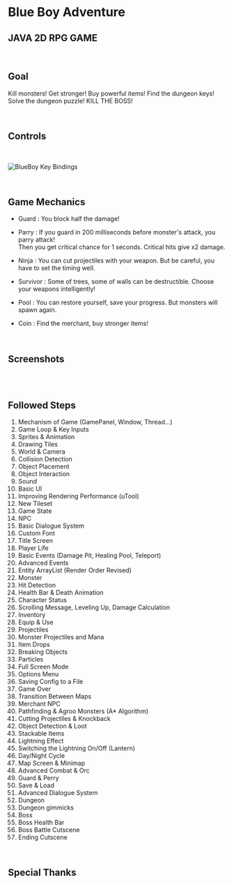 # Blue Boy Adventure
## JAVA 2D RPG  GAME
</br > 

## Goal
Kill monsters! Get stronger! Buy powerful items! Find the dungeon keys! Solve the dungeon puzzle! KILL THE BOSS!

</br > 

## Controls

</br > 

![BlueBoy Key Bindings](https://user-images.githubusercontent.com/72252419/210120664-1d54d2c5-d4eb-4892-8b67-d9acfd206113.jpg)

</br > 

## Game Mechanics

* Guard     : You block half the damage!

* Parry     : If you guard in 200 milliseconds before monster's attack, you parry attack!</br > 
Then you get critical chance for 1 seconds. Critical hits give x2 damage.

* Ninja     : You can cut projectiles with your weapon. But be careful, you have to set the timing well. 

* Survivor  : Some of trees, some of walls can be destructible. Choose your weapons intelligently!

* Pool      : You can restore yourself, save your progress. But monsters will spawn again.

* Coin      : Find the merchant, buy stronger items!

</br > 

## Screenshots

</br > 


</br > 

## Followed Steps
1.  Mechanism of Game (GamePanel, Window, Thread...)
2.  Game Loop & Key Inputs
3.  Sprites & Animation
4.  Drawing Tiles
5.  World & Camera
6.  Collision Detection
7.  Object Placement
8.  Object Interaction
9.  Sound
10. Basic UI
11. Improving Rendering Performance (uTool)
12. New Tileset
13. Game State
14. NPC
15. Basic Dialogue System
16. Custom Font
17. Title Screen
18. Player Life
19. Basic Events (Damage Pit, Healing Pool, Teleport)
20. Advanced Events
21. Entity ArrayList (Render Order Revised)
22. Monster
23. Hit Detection
24. Health Bar & Death Animation
25. Character Status
26. Scrolling Message, Leveling Up, Damage Calculation
27. Inventory
28. Equip & Use
29. Projectiles
30. Monster Projectiles and Mana
31. Item Drops
32. Breaking Objects
33. Particles
34. Full Screen Mode
35. Options Menu
36. Saving Config to a File
37. Game Over
38. Transition Between Maps
39. Merchant NPC
40. Pathfinding & Agroo Monsters (A* Algorithm)
41. Cutting Projectiles & Knockback
42. Object Detection & Loot
43. Stackable Items
44. Lightning Effect
45. Switching the Lightning On/Off (Lantern)
46. Day/Night Cycle
47. Map Screen & Minimap
48. Advanced Combat & Orc
49. Guard & Perry
50. Save & Load
51. Advanced Dialogue System
52. Dungeon
53. Dungeon gimmicks
54. Boss
55. Boss Health Bar
56. Boss Battle Cutscene
57. Ending Cutscene

</br > 

## Special Thanks
